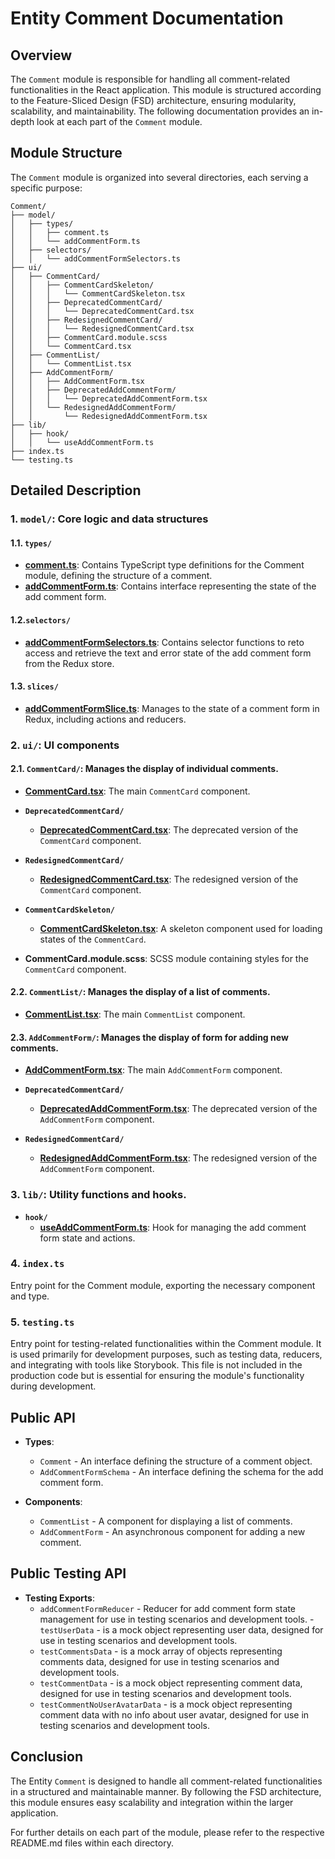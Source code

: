 # Entity Comment  Documentation

## Overview
The `Comment` module is responsible for handling all comment-related functionalities in the React application. This module is structured according to the Feature-Sliced Design (FSD) architecture, ensuring modularity, scalability, and maintainability. 
The following documentation provides an in-depth look at each part of the `Comment` module.

## Module Structure

The `Comment` module is organized into several directories, each serving a specific purpose:
```text
Comment/
├── model/
│   ├── types/
│   │   ├── comment.ts
│   │   └── addCommentForm.ts
│   ├── selectors/
│   │   └── addCommentFormSelectors.ts
├── ui/
│   ├── CommentCard/
│   │   ├── CommentCardSkeleton/
│   │   │   └── CommentCardSkeleton.tsx
│   │   ├── DeprecatedCommentCard/
│   │   │   └── DeprecatedCommentCard.tsx
│   │   ├── RedesignedCommentCard/
│   │   │   └── RedesignedCommentCard.tsx
│   │   ├── CommentCard.module.scss
│   │   └── CommentCard.tsx
│   ├── CommentList/
│   │   └── CommentList.tsx
│   ├── AddCommentForm/
│   │   ├── AddCommentForm.tsx
│   │   ├── DeprecatedAddCommentForm/
│   │   │   └── DeprecatedAddCommentForm.tsx
│   │   └── RedesignedAddCommentForm/
│   │       └── RedesignedAddCommentForm.tsx
├── lib/
│   ├── hook/
│   │   └── useAddCommentForm.ts
├── index.ts
└── testing.ts
```

## Detailed Description

### 1. `model/`: Core logic and data structures

#### 1.1. `types/`
- [**comment.ts**](./model/types/comment.ts): Contains TypeScript type definitions for the Comment module, defining the structure of a comment.
- [**addCommentForm.ts**](./model/types/comment.ts): Contains interface representing the state of the add comment form.

#### 1.2.`selectors/`
  - [**addCommentFormSelectors.ts**](./model/selectors/README.md): Contains selector functions to reto access and retrieve the text and error state of the add comment form from the Redux store.

#### 1.3. `slices/`
  - [**addCommentFormSlice.ts**](./model/slices/README.md): Manages to the state of a comment form in Redux, including actions and reducers.


### 2. `ui/`: UI components

#### 2.1. `CommentCard/`: Manages the display of individual comments.
- [**CommentCard.tsx**](./ui/CommentCard/README.md): The main `CommentCard` component.

- **`DeprecatedCommentCard/`**
  - [**DeprecatedCommentCard.tsx**](ui/CommentCard/CommentCardDeprecated/README.md): The deprecated version of the `CommentCard` component.

- **`RedesignedCommentCard/`**
  - [**RedesignedCommentCard.tsx**](ui/CommentCard/CommentCardRedesigned/README.md): The redesigned version of the `CommentCard` component.

- **`CommentCardSkeleton/`**
  - [**CommentCardSkeleton.tsx**](./ui/CommentCard/CommentCardSkeleton/README.md): A skeleton component used for loading states of the `CommentCard`.

- **CommentCard.module.scss**: SCSS module containing styles for the `CommentCard` component.

#### 2.2. `CommentList/`: Manages the display of a list of comments.
- [**CommentList.tsx**](./ui/CommentList/README.md): The main `CommentList` component.

#### 2.3. `AddCommentForm/`: Manages the display of form for adding new comments.
- [**AddCommentForm.tsx**](./ui/AddCommentForm/README.md): The main `AddCommentForm` component.
- **`DeprecatedCommentCard/`**
  - [**DeprecatedAddCommentForm.tsx**](ui/AddCommentForm/AddCommentFormDeprecated/README.md): The deprecated version of the `AddCommentForm` component.

- **`RedesignedCommentCard/`**
  - [**RedesignedAddCommentForm.tsx**](ui/AddCommentForm/AddCommentFormRedesigned/README.md): The redesigned version of the `AddCommentForm` component.


### 3. `lib/`: Utility functions and hooks.
- **`hook/`**
  - [**useAddCommentForm.ts**](./lib/hook/README.md): Hook for managing the add comment form state and actions.


### 4. `index.ts`

Entry point for the Comment module, exporting the necessary component and type.

### 5. `testing.ts`

Entry point for testing-related functionalities within the Comment module. It is used primarily for development purposes, such as testing data, reducers, and integrating with tools like Storybook. This file is not included in the production code but is essential for ensuring the module's functionality during development.

## Public API

- **Types**:
    - `Comment` - An interface defining the structure of a comment object.
    - `AddCommentFormSchema` - An interface defining the schema for the add comment form.

- **Components**:
    - `CommentList` - A component for displaying a list of comments.
    - `AddCommentForm` - An asynchronous component for adding a new comment.


## Public Testing API
- **Testing Exports**:
    - `addCommentFormReducer` - Reducer for add comment form state management for use in testing scenarios and development tools.  - `testUserData` -  is a mock object representing user data, designed for use in testing scenarios and development tools.
    - `testCommentsData` -  is a mock array of objects representing comments data, designed for use in testing scenarios and development tools.
    - `testCommentData` -  is a mock object representing comment data, designed for use in testing scenarios and development tools.
    - `testCommentNoUserAvatarData` - is a mock object representing comment data with no info about user avatar, designed for use in testing scenarios and development tools.

## Conclusion
The Entity `Comment` is designed to handle all comment-related functionalities in a structured and maintainable manner. By following the FSD architecture, this module ensures easy scalability and integration within the larger application.

For further details on each part of the module, please refer to the respective README.md files within each directory.
